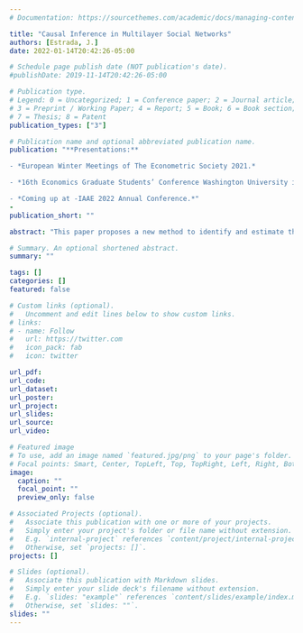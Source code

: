 ```yaml
---
# Documentation: https://sourcethemes.com/academic/docs/managing-content/

title: "Causal Inference in Multilayer Social Networks"
authors: [Estrada, J.]
date: 2022-01-14T20:42:26-05:00

# Schedule page publish date (NOT publication's date).
#publishDate: 2019-11-14T20:42:26-05:00

# Publication type.
# Legend: 0 = Uncategorized; 1 = Conference paper; 2 = Journal article;
# 3 = Preprint / Working Paper; 4 = Report; 5 = Book; 6 = Book section;
# 7 = Thesis; 8 = Patent
publication_types: ["3"]

# Publication name and optional abbreviated publication name.
publication: "**Presentations:**

- *European Winter Meetings of The Econometric Society 2021.*

- *16th Economics Graduate Students’ Conference Washington University in St.Louis.*

- *Coming up at -IAAE 2022 Annual Conference.*"
- 
publication_short: ""

abstract: "This paper proposes a new method to identify and estimate the parameters of an extension of a linear model of peer effects where individuals form different types of social and professional connections that can affect their outcomes. I use a multilayer network data structure to characterize my data generating process and accommodate multiple social networks. My methodology allows all layers in the multilayer network to be endogenous, which is fundamental when dealing with observational data. I show that identification of heterogeneous network effects is possible under the assumption that the dependence between individuals in the population is characterized by a psi-dependent stochastic process, which guarantees that their dependence vanishes in the network space. I offer a novel multilayer measure of distance that, combined with the psi-dependence assumption, provides a source of exogenous variation that I use to form identifying moment conditions. I propose a Generalized Method of Moments estimator that is consistent and asymptotically normal at the standard rate. I characterize the asymptotic variance-covariance matrix that considers the intrinsic network dependence among individuals. I show that too dense or too sparse networks provide weak identifying information that translates into larger standard errors. A Monte Carlo experiment confirms the desirable finite properties of the proposed estimator. An empirical application finds positive and significant peer effects in citations from a multilayer network of professional connections among scholars publishing in top general interest journals in economics."

# Summary. An optional shortened abstract.
summary: ""

tags: []
categories: []
featured: false

# Custom links (optional).
#   Uncomment and edit lines below to show custom links.
# links:
# - name: Follow
#   url: https://twitter.com
#   icon_pack: fab
#   icon: twitter

url_pdf: 
url_code:
url_dataset:
url_poster:
url_project:
url_slides:
url_source:
url_video:

# Featured image
# To use, add an image named `featured.jpg/png` to your page's folder. 
# Focal points: Smart, Center, TopLeft, Top, TopRight, Left, Right, BottomLeft, Bottom, BottomRight.
image:
  caption: ""
  focal_point: ""
  preview_only: false

# Associated Projects (optional).
#   Associate this publication with one or more of your projects.
#   Simply enter your project's folder or file name without extension.
#   E.g. `internal-project` references `content/project/internal-project/index.md`.
#   Otherwise, set `projects: []`.
projects: []

# Slides (optional).
#   Associate this publication with Markdown slides.
#   Simply enter your slide deck's filename without extension.
#   E.g. `slides: "example"` references `content/slides/example/index.md`.
#   Otherwise, set `slides: ""`.
slides: ""
---
```

